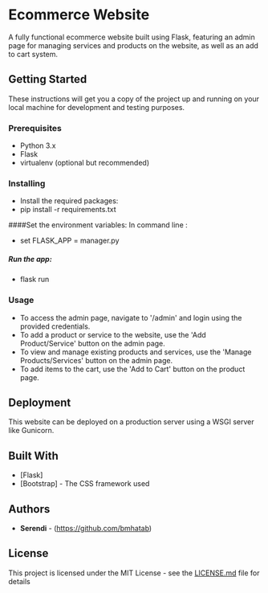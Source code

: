 # Ecommerce Website

A fully functional ecommerce website built using Flask, featuring an admin page for managing services and products on the website, as well as an add to cart system.

## Getting Started

These instructions will get you a copy of the project up and running on your local machine for development and testing purposes.

### Prerequisites

- Python 3.x
- Flask
- virtualenv (optional but recommended)

### Installing
 - Install the required packages:
 - pip install -r requirements.txt
 
 ####Set the environment variables:
  In command line :
  - set FLASK_APP = manager.py
  
 ##### Run the app:
  - flask run
  
  ### Usage

- To access the admin page, navigate to '/admin' and login using the provided credentials.
- To add a product or service to the website, use the 'Add Product/Service' button on the admin page.
- To view and manage existing products and services, use the 'Manage Products/Services' button on the admin page.
- To add items to the cart, use the 'Add to Cart' button on the product page.

## Deployment

This website can be deployed on a production server using a WSGI server like Gunicorn.

## Built With

* [Flask]
* [Bootstrap] - The CSS framework used

## Authors

* **Serendi** - (https://github.com/bmhatab)

## License

This project is licensed under the MIT License - see the [LICENSE.md](LICENSE.md) file for details
  
